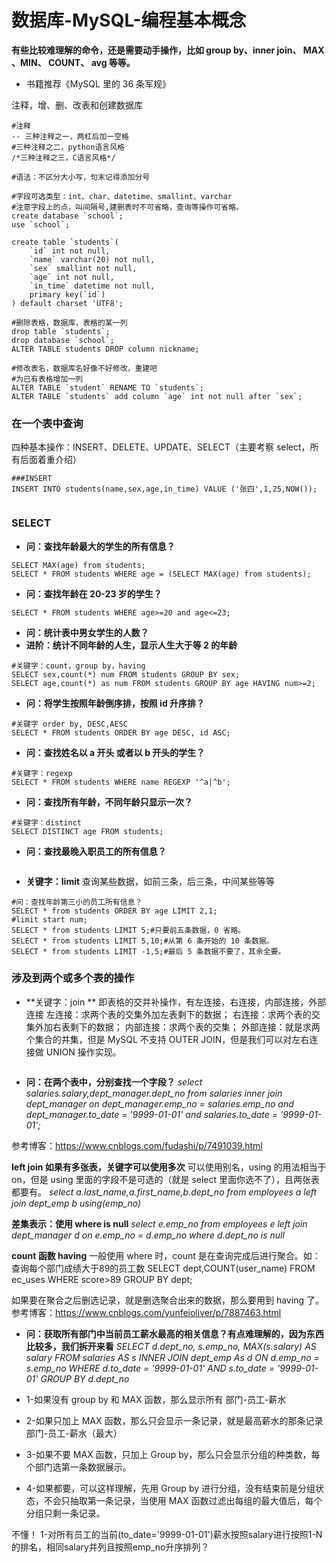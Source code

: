 # 数据库-MySQL-编程基本概念

**有些比较难理解的命令，还是需要动手操作，比如 group by、inner join、 MAX 、MIN、 COUNT、 avg 等等。**

* 书籍推荐《MySQL 里的 36 条军规》

注释，增、删、改表和创建数据库
```mysql
#注释
-- 三种注释之一，两杠后加一空格
#三种注释之二，python语言风格
/*三种注释之三，C语言风格*/

#语法：不区分大小写，句末记得添加分号

#字段可选类型：int、char、datetime、smallint、varchar
#注意字段上的点，叫间隔号,建删表时不可省略，查询等操作可省略。
create database `school`;
use `school`;

create table `students`(
    `id` int not null,
    `name` varchar(20) not null,
    `sex` smallint not null,
    `age` int not null,
    `in_time` datetime not null,
    primary key(`id`)
) default charset 'UTF8';

#删除表格，数据库，表格的某一列
drop table `students`; 
drop database `school`;
ALTER TABLE students DROP column nickname;

#修改表名，数据库名好像不好修改，重建吧
#为已有表格增加一列
ALTER TABLE `student` RENAME TO `students`; 
ALTER TABLE `students` add column `age` int not null after `sex`;

```

### 在一个表中查询
四种基本操作：INSERT、DELETE、UPDATE、SELECT（主要考察 select，所有后面着重介绍）
```mysql
###INSERT
INSERT INTO students(name,sex,age,in_time) VALUE ('张四',1,25,NOW());


```

### SELECT

* **问：查找年龄最大的学生的所有信息？**
```mysql
SELECT MAX(age) from students;
SELECT * FROM students WHERE age = (SELECT MAX(age) from students);
```

* **问：查找年龄在 20-23 岁的学生？**
```mysql
SELECT * FROM students WHERE age>=20 and age<=23;
```

* **问：统计表中男女学生的人数？**
* **进阶：统计不同年龄的人生，显示人生大于等 2 的年龄**
```mysql
#关键字：count，group by，having
SELECT sex,count(*) num FROM students GROUP BY sex;
SELECT age,count(*) as num FROM students GROUP BY age HAVING num>=2;
```

* **问：将学生按照年龄倒序排，按照 id 升序排？**
```mysql
#关键字 order by, DESC,AESC
SELECT * FROM students ORDER BY age DESC, id ASC;
```

* **问：查找姓名以 a 开头 或者以 b 开头的学生？**
```mysql
#关键字：regexp
SELECT * FROM students WHERE name REGEXP '^a|^b';
```

* **问：查找所有年龄，不同年龄只显示一次？**
```mysql
#关键字：distinct
SELECT DISTINCT age FROM students;
```

* **问：查找最晚入职员工的所有信息？**
```mysql

```


* **关键字：limit**
查询某些数据，如前三条，后三条，中间某些等等
```mysql
#问：查找年龄第三小的员工所有信息？
SELECT * from students ORDER BY age LIMIT 2,1;
#limit start num;
SELECT * from students LIMIT 5;#只要前五条数据，0 省略。
SELECT * from students LIMIT 5,10;#从第 6 条开始的 10 条数据。
SELECT * from students LIMIT -1,5;#最后 5 条数据不要了，其余全要。
```

### 涉及到两个或多个表的操作

* **关键字：join **
即表格的交并补操作，有左连接，右连接，内部连接，外部连接
左连接：求两个表的交集外加左表剩下的数据；
右连接：求两个表的交集外加右表剩下的数据；
内部连接：求两个表的交集；
外部连接：就是求两个集合的并集，但是 MySQL 不支持 OUTER JOIN，但是我们可以对左右连接做 UNION 操作实现。
```mysql

```

* **问：在两个表中，分别查找一个字段？**
*select salaries.salary,dept_manager.dept_no
from salaries inner join dept_manager
on dept_manager.emp_no = salaries.emp_no
and dept_manager.to_date = '9999-01-01'
and salaries.to_date = '9999-01-01';*

参考博客：https://www.cnblogs.com/fudashi/p/7491039.html

**left join 如果有多张表，关键字可以使用多次**
可以使用别名，using 的用法相当于 on，但是 using 里面的字段不是可选的（就是 select 里面你选不了），且两张表都要有。
*select a.last_name,a.first_name,b.dept_no 
from employees a 
left join dept_emp b 
using(emp_no)*

**差集表示：使用 where is null**
*select e.emp_no 
from employees e left join dept_manager d on e.emp_no = d.emp_no
where d.dept_no is null*



**count 函数 having**
一般使用 where 时，count 是在查询完成后进行聚合。如：查询每个部门成绩大于89的员工数
SELECT dept,COUNT(user_name) FROM ec_uses WHERE score>89 GROUP BY dept;

如果要在聚合之后删选记录，就是删选聚合出来的数据，那么要用到 having 了。
参考博客：https://www.cnblogs.com/yunfeioliver/p/7887463.html




* **问：获取所有部门中当前员工薪水最高的相关信息？有点难理解的，因为东西比较多，我们拆开来看**
*SELECT d.dept_no, s.emp_no, MAX(s.salary) AS salary
FROM salaries AS s INNER JOIN dept_emp As d
ON d.emp_no = s.emp_no 
WHERE d.to_date = '9999-01-01' AND s.to_date = '9999-01-01'
GROUP BY d.dept_no*

* 1-如果没有 group by 和 MAX 函数，那么显示所有 部门-员工-薪水
* 2-如果只加上 MAX 函数，那么只会显示一条记录，就是最高薪水的那条记录 部门-员工-薪水（最大）
* 3-如果不要 MAX 函数，只加上 Group by，那么只会显示分组的种类数，每个部门选第一条数据展示。
* 4-如果都要，可以这样理解，先用 Group by 进行分组，没有结束前是分组状态，不会只抽取第一条记录，当使用  MAX 函数过滤出每组的最大值后，每个分组只剩一条记录。



不懂！
1-对所有员工的当前(to_date='9999-01-01')薪水按照salary进行按照1-N的排名，相同salary并列且按照emp_no升序排列？


